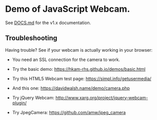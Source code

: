 # Demo of JavaScript Webcam.



See [DOCS.md](https://github.com/jhuckaby/webcamjs/blob/master/DOCS.md) for the v1.x documentation.

## Troubleshooting

Having trouble?  See if your webcam is actually working in your browser:

- You need an SSL connection for the camera to work.

- Try the basic demo: https://hkam-rhs.github.io/demos/basic.html
- Try this HTML5 Webcam test page: https://simpl.info/getusermedia/
- And this one: https://davidwalsh.name/demo/camera.php
- Try jQuery Webcam: http://www.xarg.org/project/jquery-webcam-plugin/
- Try JpegCamera: https://github.com/amw/jpeg_camera
